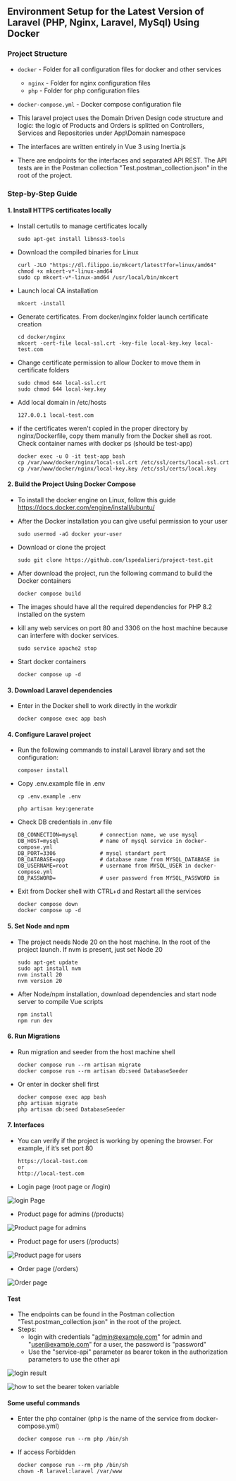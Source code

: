 ## Environment Setup for the Latest Version of Laravel (PHP, Nginx, Laravel, MySql) Using Docker

### Project Structure

- `docker` - Folder for all configuration files for docker and other services
    - `nginx` - Folder for nginx configuration files
    - `php` - Folder for php configuration files
- `docker-compose.yml` - Docker compose configuration file

- This laravel project uses the Domain Driven Design code structure and logic: the logic of Products and Orders is splitted on Controllers, Services and Repositories under App\Domain namespace

- The interfaces are written entirely in Vue 3 using Inertia.js
- There are endpoints for the interfaces and separated API REST. The API tests are in the Postman collection "Test.postman_collection.json" in the root of the project. 

### Step-by-Step Guide


#### 1. Install HTTPS certificates locally

- Install certutils to manage certificates locally
  ```
  sudo apt-get install libnss3-tools
  ```

- Download the compiled binaries for Linux
  ```
  curl -JLO "https://dl.filippo.io/mkcert/latest?for=linux/amd64"
  chmod +x mkcert-v*-linux-amd64
  sudo cp mkcert-v*-linux-amd64 /usr/local/bin/mkcert
  ```

- Launch local CA installation
  ```
  mkcert -install
  ```

- Generate certificates. From docker/nginx folder launch certificate creation

  ```
  cd docker/nginx
  mkcert -cert-file local-ssl.crt -key-file local-key.key local-test.com
  ```


- Change certificate permission to allow Docker to move them in certificate folders
  ```
  sudo chmod 644 local-ssl.crt
  sudo chmod 644 local-key.key
  ```

- Add local domain in /etc/hosts
  ```
  127.0.0.1 local-test.com
  ```

- if the certificates weren't copied in the proper directory by nginx/Dockerfile, copy them manully from the Docker shell as root. Check container names with docker ps (should be test-app)
  
  ```
  docker exec -u 0 -it test-app bash
  cp /var/www/docker/nginx/local-ssl.crt /etc/ssl/certs/local-ssl.crt
  cp /var/www/docker/nginx/local-key.key /etc/ssl/certs/local.key
  ```


#### 2. Build the Project Using Docker Compose

- To install the docker engine on Linux, follow this guide https://docs.docker.com/engine/install/ubuntu/

- After the Docker installation you can give useful permission to your user

  ```
  sudo usermod -aG docker your-user
  ```

- Download or clone the project

  ```
  sudo git clone https://github.com/lspedalieri/project-test.git
  ```

- After download the project, run the following command to build the Docker containers
  
  ```
  docker compose build
  ```

- The images should have all the required dependencies for PHP 8.2 installed on the system

- kill any web services on port 80 and 3306 on the host machine because can interfere with docker services.

  ```
  sudo service apache2 stop
  ```

- Start docker containers

  ```
  docker compose up -d
  ```

#### 3. Download Laravel dependencies

- Enter in the Docker shell to work directly in the workdir

  ```
  docker compose exec app bash
  ```

#### 4. Configure Laravel project 

-  Run the following commands to install Laravel library and set the configuration:

    ```
    composer install
    ```

- Copy .env.example file in .env

    ```
    cp .env.example .env
    ```

    ```
    php artisan key:generate
    ```


- Check DB credentials in .env file
  ```
  DB_CONNECTION=mysql       # connection name, we use mysql
  DB_HOST=mysql             # name of mysql service in docker-compose.yml
  DB_PORT=3306              # mysql standart port 
  DB_DATABASE=app           # database name from MYSQL_DATABASE in 
  DB_USERNAME=root          # username from MYSQL_USER in docker-compose.yml
  DB_PASSWORD=              # user password from MYSQL_PASSWORD in 
  ```

- Exit from Docker shell with CTRL+d and Restart all the services
  
  ```
  docker compose down
  docker compose up -d
  ```
#### 5. Set Node and npm
  
- The project needs Node 20 on the host machine. In the root of the project launch. If nvm is present, just set Node 20
  
  ```
  sudo apt-get update
  sudo apt install nvm
  nvm install 20
  nvm version 20

- After Node/npm installation, download dependencies and start node server to compile Vue scripts
  
  ```
  npm install
  npm run dev
  ```

#### 6. Run Migrations
- Run migration and seeder from the host machine shell

  ```
  docker compose run --rm artisan migrate
  docker compose run --rm artisan db:seed DatabaseSeeder
  ```

- Or enter in docker shell first
  
  ```
  docker compose exec app bash
  php artisan migrate
  php artisan db:seed DatabaseSeeder
  ```

#### 7. Interfaces

- You can verify if the project is working by opening the browser. For example, if it’s set port 80

  ```
  https://local-test.com
  or
  http://local-test.com
  ```

- Login page (root page or /login)

![login Page](https://i.ibb.co/zsP7Wf5/Login-page.png)

- Product page for admins (/products)

![Product page for admins](https://i.ibb.co/1fYFrCH/Schermata-del-2025-01-21-09-35-23.png)

- Product page for users (/products)

![Product page for users](https://i.ibb.co/Mp5pRQr/Order-page.png)

- Order page (/orders)

![Order page](https://i.ibb.co/3RPvcsk/Product-page-for-users.png)


#### Test
- The endpoints can be found in the Postman collection "Test.postman_collection.json" in the root of the project. 
- Steps:
  - login with credentials "admin@example.com" for admin and "user@example.com" for a user, the password is "password"
  - Use the "service-api" parameter as bearer token in the authorization parameters to use the other api
  

![login result](https://i.ibb.co/TqPzWd5/Schermata-del-2025-01-20-09-49-52.png)

![how to set the bearer token variable](https://i.ibb.co/wLWSxb1/Schermata-del-2025-01-20-09-54-52.png)


#### Some useful commands

- Enter the php container (php is the name of the service from docker-compose.yml)

  ```
  docker compose run --rm php /bin/sh

  ```

- If access Forbidden

  ```
  docker compose run --rm php /bin/sh
  chown -R laravel:laravel /var/www
  ```

